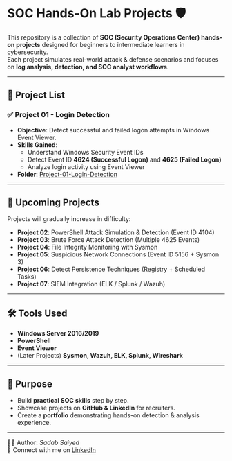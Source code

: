 ﻿# SOC Hands-On Lab Projects 🛡️

This repository is a collection of **SOC (Security Operations Center) hands-on projects** designed for beginners to intermediate learners in cybersecurity.  
Each project simulates real-world attack & defense scenarios and focuses on **log analysis, detection, and SOC analyst workflows**.  

---

## 📂 Project List

### ✅ Project 01 - Login Detection
- **Objective**: Detect successful and failed logon attempts in Windows Event Viewer.  
- **Skills Gained**:
  - Understand Windows Security Event IDs
  - Detect Event ID **4624 (Successful Logon)** and **4625 (Failed Logon)**
  - Analyze login activity using Event Viewer  
- **Folder**: [Project-01-Login-Detection](./Project-01-Login-Detection)

---

## 🚀 Upcoming Projects
Projects will gradually increase in difficulty:

- **Project 02**: PowerShell Attack Simulation & Detection (Event ID 4104)  
- **Project 03**: Brute Force Attack Detection (Multiple 4625 Events)  
- **Project 04**: File Integrity Monitoring with Sysmon  
- **Project 05**: Suspicious Network Connections (Event ID 5156 + Sysmon 3)  
- **Project 06**: Detect Persistence Techniques (Registry + Scheduled Tasks)  
- **Project 07**: SIEM Integration (ELK / Splunk / Wazuh)  

---

## 🛠 Tools Used
- **Windows Server 2016/2019**  
- **PowerShell**  
- **Event Viewer**  
- (Later Projects) **Sysmon, Wazuh, ELK, Splunk, Wireshark**  

---

## 🎯 Purpose
- Build **practical SOC skills** step by step.  
- Showcase projects on **GitHub & LinkedIn** for recruiters.  
- Create a **portfolio** demonstrating hands-on detection & analysis experience.  

---

👨‍💻 Author: *Sadab Saiyed*  
📌 Connect with me on [LinkedIn](https://www.linkedin.com)  
